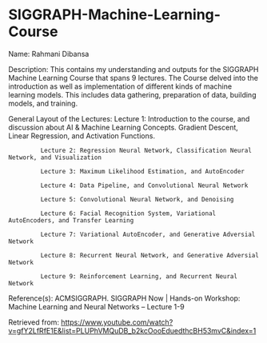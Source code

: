 # SIGGRAPH-Machine-Learning-Course


Name: Rahmani Dibansa

Description: This contains my understanding and outputs for the SIGGRAPH Machine Learning Course that
             spans 9 lectures. The Course delved into the introduction as well as implementation of 
             different kinds of machine learning models. This includes data gathering, preparation of data,
             building models, and training.

General Layout of the Lectures:
             Lecture 1: Introduction to the course, and discussion about AI & Machine Learning Concepts.
                        Gradient Descent, Linear Regression, and Activation Functions.
                        
             Lecture 2: Regression Neural Network, Classification Neural Network, and Visualization
             
             Lecture 3: Maximum Likelihood Estimation, and AutoEncoder
             
             Lecture 4: Data Pipeline, and Convolutional Neural Network
             
             Lecture 5: Convolutional Neural Network, and Denoising
             
             Lecture 6: Facial Recognition System, Variational AutoEncoders, and Transfer Learning
             
             Lecture 7: Variational AutoEncoder, and Generative Adversial Network
             
             Lecture 8: Recurrent Neural Network, and Generative Adversial Network
             
             Lecture 9: Reinforcement Learning, and Recurrent Neural Network

Reference(s): ACMSIGGRAPH. SIGGRAPH Now | Hands-on Workshop: Machine Learning and Neural Networks – Lecture 1-9

Retrieved from: https://www.youtube.com/watch?v=gfY2LfRfE1E&list=PLUPhVMQuDB_b2kcOooEduedthcBH53mvC&index=1
